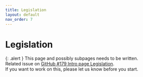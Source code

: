 ```yaml
---
title: Legislation
layout: default
nav_order: 7
---
```


# Legislation

{: .alert }
This page and possibly subpages needs to be written.  
Related issue on [GitHub #179 Intro page Legislation](https://github.com/wpaccessibility/wp-a11y-docs/issues/177).    
If you want to work on this, please let us know before you start.
